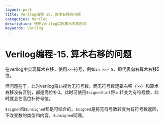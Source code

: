 ```yaml
---
layout: post
title: Verilog编程-15. 算术右移的问题
categories: Verilog
description: 使用Verilog实现算术右移的坑
keywords: Verilog
---
```


# Verilog编程-15. 算术右移的问题

在verilog中实现算术右移，使用`>>>`符号，例如`in >>> 5`，即代表向右算术右移5位。

但问题在于，此时verilog将`in`视为无符号数，而无符号数逻辑右移（`>>`）和算术右移没有区别，都是高位补0。此时可使用`$signed(in)`将`in`转变为有符号数，此时就会在高位补符号位。

`$signed`和`$unsigned`都是可综合的。`$signed`是将无符号数转变为有符号数返回，不改变数的类型和内容，`$unsigned`同理。
